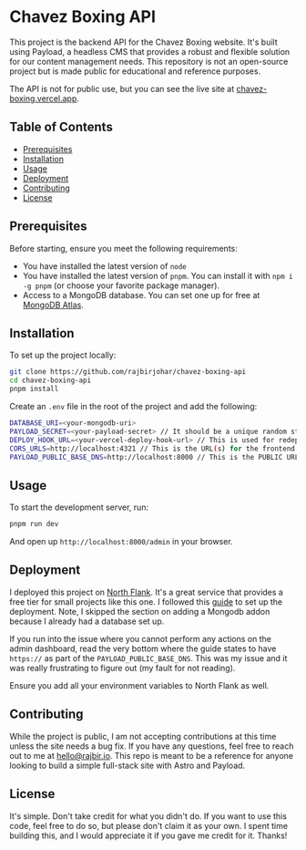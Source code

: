 # Chavez Boxing API

This project is the backend API for the Chavez Boxing website. It's built using Payload, a headless CMS that provides a robust and flexible solution for our content management needs. This repository is not an open-source project but is made public for educational and reference purposes.

The API is not for public use, but you can see the live site at [chavez-boxing.vercel.app](https://chavez-boxing.vercel.app).

## Table of Contents

- [Prerequisites](#prerequisites)
- [Installation](#installation)
- [Usage](#usage)
- [Deployment](#deployment)
- [Contributing](#contributing)
- [License](#license)

## Prerequisites

Before starting, ensure you meet the following requirements:

- You have installed the latest version of `node`
- You have installed the latest version of `pnpm`. You can install it with `npm i -g pnpm` (or choose your favorite package manager).
- Access to a MongoDB database. You can set one up for free at [MongoDB Atlas](https://www.mongodb.com/atlas/database).

## Installation

To set up the project locally:

```bash
git clone https://github.com/rajbirjohar/chavez-boxing-api
cd chavez-boxing-api
pnpm install
```

Create an `.env` file in the root of the project and add the following:

```bash
DATABASE_URI=<your-mongodb-uri>
PAYLOAD_SECRET=<your-payload-secret> // It should be a unique random string
DEPLOY_HOOK_URL=<your-vercel-deploy-hook-url> // This is used for redeploying your frontend when you publish changes
CORS_URLS=http://localhost:4321 // This is the URL(s) for the frontend
PAYLOAD_PUBLIC_BASE_DNS=http://localhost:8000 // This is the PUBLIC URL for the backend. Note that this is the PUBLIC URL, not the PRIVATE URL because Payload needs to use it on the client and you don't want to expose sensitive information.
```

## Usage

To start the development server, run:

```bash
pnpm run dev
```

And open up `http://localhost:8000/admin` in your browser.

## Deployment

I deployed this project on [North Flank](https://northflank.com/). It's a great service that provides a free tier for small projects like this one. I followed this [guide](https://northflank.com/guides/deploying-payload-cms) to set up the deployment. Note, I skipped the section on adding a Mongodb addon because I already had a database set up.

If you run into the issue where you cannot perform any actions on the admin dashboard, read the very bottom where the guide states to have `https://` as part of the `PAYLOAD_PUBLIC_BASE_DNS`. This was my issue and it was really frustrating to figure out (my fault for not reading).

Ensure you add all your environment variables to North Flank as well.

## Contributing

While the project is public, I am not accepting contributions at this time unless the site needs a bug fix. If you have any questions, feel free to reach out to me at hello@rajbir.io. This repo is meant to be a reference for anyone looking to build a simple full-stack site with Astro and Payload.

## License

It's simple. Don't take credit for what you didn't do. If you want to use this code, feel free to do so, but please don't claim it as your own. I spent time building this, and I would appreciate it if you gave me credit for it. Thanks!

